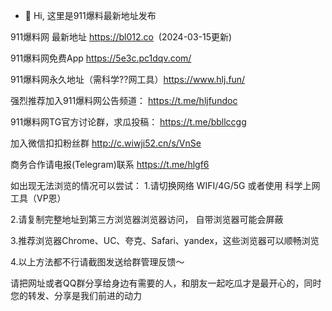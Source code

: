 - 👋 Hi, 这里是911爆料最新地址发布

911爆料网 最新地址 https://bl012.co  (2024-03-15更新)

911爆料网免费App https://5e3c.pc1dqv.com/

911爆料网永久地址（需科学??网工具）https://www.hlj.fun/

强烈推荐加入911爆料网公告频道： https://t.me/hljfundoc

911爆料网TG官方讨论群，求瓜投稿： https://t.me/bbllccgg

加入微信扣扣粉丝群 http://c.wiwji52.cn/s/VnSe

商务合作请电报(Telegram)联系 https://t.me/hlgf6

如出现无法浏览的情况可以尝试：
1.请切换网络 WIFI/4G/5G 或者使用 科学上网工具（VP恩）

2.请复制完整地址到第三方浏览器浏览器访问， 自带浏览器可能会屏蔽

3.推荐浏览器Chrome、UC、夸克、Safari、yandex，这些浏览器可以顺畅浏览

4.以上方法都不行请截图发送给群管理反馈～

请把网址或者QQ群分享给身边有需要的人，和朋友一起吃瓜才是最开心的，同时您的转发、分享是我们前进的动力
